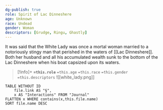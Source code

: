 ```yaml
---
dg-publish: true
role: Spirit of Lac Dinneshere
age: Unknown
race: Undead
gender: Woman
descriptors: [Grudge, Ringu, Ghastly]
---
```


It was said that the White Lady was once a mortal woman married to a notoriously stingy man that perished in the waters of [[Lac Dinneshere]]. Both her husband and all his accumulated wealth sunk to the bottom of the Lac Dinneshere when his boat capsized upon its waters.

> [!info]+
> **`=this.role`**
> `=this.age` `=this.race` `=this.gender`
> `=this.descriptors` 
> ![[white_lady.png]]

```dataview
TABLE WITHOUT ID
	file.link AS "§", 
	x AS "Interactions" FROM "Journal"
FLATTEN x WHERE contains(x,this.file.name) 
SORT file.name DESC
```

